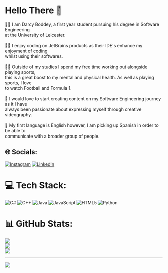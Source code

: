 # Hello There 👋 
👨‍🎓 I am Darcy Boddey, a first year student pursuing his degree in Software Engineering<br>at the University of Leicester.<br><br>👨‍💻 I enjoy coding on JetBrains products as their IDE's enhance my enjoyment of coding<br>whilst using their softwares.<br><br>🏋️‍♂️ Outside of my studies I spend my free time working out alongside playing sports, <br> this is a great boost to my mental and physical health. As well as playing sports, I love <br> to watch Football and Formula 1.<br><br>🎥 I would love to start creating content on my Software Engineering journey as it I have <br>always been passionate about expressing myself through creative videography.<br><br>🛫 My first language is English however, I am picking up Spanish in order to be able to<br>communicate with a broader group of people.


## 🌐 Socials:
[![Instagram](https://img.shields.io/badge/Instagram-%23E4405F.svg?logo=Instagram&logoColor=white)](https://instagram.com/darcyboddey/) [![LinkedIn](https://img.shields.io/badge/LinkedIn-%230077B5.svg?logo=linkedin&logoColor=white)](https://linkedin.com/in/darcy-boddey/) 

# 💻 Tech Stack:
![C#](https://img.shields.io/badge/c%23-%23239120.svg?style=for-the-badge&logo=csharp&logoColor=white) ![C++](https://img.shields.io/badge/c++-%2300599C.svg?style=for-the-badge&logo=c%2B%2B&logoColor=white) ![Java](https://img.shields.io/badge/java-%23ED8B00.svg?style=for-the-badge&logo=openjdk&logoColor=white) ![JavaScript](https://img.shields.io/badge/javascript-%23323330.svg?style=for-the-badge&logo=javascript&logoColor=%23F7DF1E) ![HTML5](https://img.shields.io/badge/html5-%23E34F26.svg?style=for-the-badge&logo=html5&logoColor=white) ![Python](https://img.shields.io/badge/python-3670A0?style=for-the-badge&logo=python&logoColor=ffdd54)
# 📊 GitHub Stats:
![](https://github-readme-stats.vercel.app/api?username=boddeydarcy&theme=dark&hide_border=true&include_all_commits=false&count_private=false)<br/>
![](https://github-readme-streak-stats.herokuapp.com/?user=boddeydarcy&theme=dark&hide_border=true)<br/>
![](https://github-readme-stats.vercel.app/api/top-langs/?username=boddeydarcy&theme=dark&hide_border=true&include_all_commits=false&count_private=false&layout=compact)

---
[![](https://visitcount.itsvg.in/api?id=boddeydarcy&icon=2&color=11)](https://visitcount.itsvg.in)
